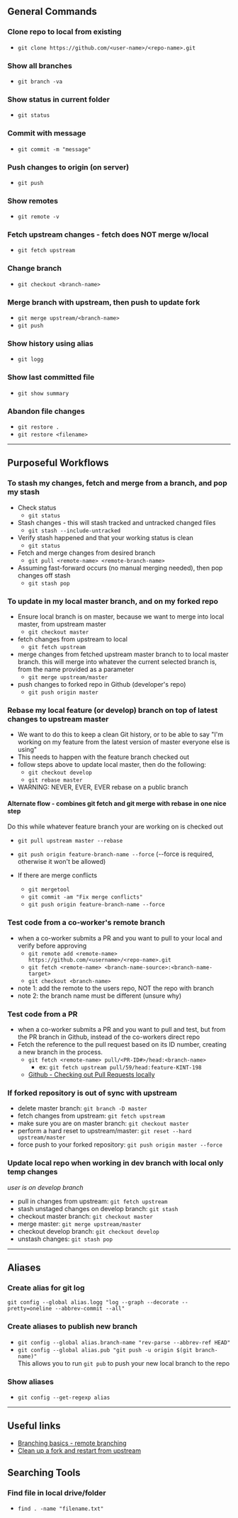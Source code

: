 ## General Commands 
### Clone repo to local from existing
- `git clone https://github.com/<user-name>/<repo-name>.git`
### Show all branches
- `git branch -va`
### Show status in current folder
- `git status`
### Commit with message
- `git commit -m "message"`
### Push changes to origin (on server)
- `git push`
### Show remotes
- `git remote -v`
### Fetch upstream changes - fetch does NOT merge w/local
- `git fetch upstream`
### Change branch
- `git checkout <branch-name>`
### Merge branch with upstream, then push to update fork
- `git merge upstream/<branch-name>`
- `git push`
### Show history using alias
- `git logg` 
### Show last committed file
- `git show summary`
### Abandon file changes
- `git restore .`
- `git restore <filename>`

---
## Purposeful Workflows

### To stash my changes, fetch and merge from a branch, and pop my stash
- Check status
    - `git status`
- Stash changes - this will stash tracked and untracked changed files
    - `git stash --include-untracked`
- Verify stash happened and that your working status is clean
    - `git status`
- Fetch and merge changes from desired branch
    - `git pull <remote-name> <remote-branch-name>`
- Assuming fast-forward occurs (no manual merging needed), then pop changes off stash
    - `git stash pop`

### To update in my local master branch, and on my forked repo
- Ensure local branch is on master, because we want to merge into local master, from upstream master 
    - `git checkout master`
- fetch changes from upstream to local 
    - `git fetch upstream`
- merge changes from fetched upstream master branch to to local master branch. this will merge into whatever the current selected branch is, from the name provided as a parameter
    - `git merge upstream/master`
- push changes to forked repo in Github (developer's repo) 
    - `git push origin master`

### Rebase my local feature (or develop) branch on top of latest changes to upstream master
- We want to do this to keep a clean Git history, or to be able to say "I'm working on my feature from the latest version of master everyone else is using"
- This needs to happen with the feature branch checked out
- follow steps above to update local master, then do the following:
    - `git checkout develop`
    - `git rebase master`
- WARNING: NEVER, EVER, EVER rebase on a public branch

#### Alternate flow - combines git fetch and git merge with rebase in one nice step
Do this while whatever feature branch your are working on is checked out
- `git pull upstream master --rebase`
- `git push origin feature-branch-name --force` (--force is required, otherwise it won't be allowed)
	
- If there are merge conflicts
    - `git mergetool`
	- `git commit -am "Fix merge conflicts"`
	- `git push origin feature-branch-name --force`

### Test code from a co-worker's remote branch
- when a co-worker submits a PR and you want to pull to your local and verify before approving
    - `git remote add <remote-name> https://github.com/<username>/<repo-name>.git`
    - `git fetch <remote-name> <branch-name-source>:<branch-name-target>`
    - `git checkout <branch-name>`
- note 1: add the remote to the users repo, NOT the repo with branch
- note 2: the branch name must be different (unsure why)

### Test code from a PR
- when a co-worker submits a PR and you want to pull and test, but from the PR branch in Github, instead of the co-workers direct repo
- Fetch the reference to the pull request based on its ID number, creating a new branch in the process.
    - `git fetch <remote-name> pull/<PR-ID#>/head:<branch-name>`
        - ex: `git fetch upstream pull/59/head:feature-KINT-198`
    - [Github - Checking out Pull Requests locally](https://docs.github.com/en/pull-requests/collaborating-with-pull-requests/reviewing-changes-in-pull-requests/checking-out-pull-requests-locally)

### If forked repository is out of sync with upstream
- delete master branch: `git branch -D master`
- fetch changes from upstream: `git fetch upstream`
- make sure you are on master branch: `git checkout master`
- perform a hard reset to upstream/master: `git reset --hard upstream/master`
- force push to your forked repository: `git push origin master --force` 

### Update local repo when working in dev branch with local only temp changes
_user is on develop branch_
- pull in changes from upstream: `git fetch upstream`
- stash unstaged changes on develop branch: `git stash`
- checkout master branch: `git checkout master`
- merge master: `git merge upstream/master`
- checkout develop branch: `git checkout develop`
- unstash changes: `git stash pop`

---
## Aliases
### Create alias for git log
`git config --global alias.logg "log --graph --decorate --pretty=oneline --abbrev-commit --all"`
### Create aliases to publish new branch
- `git config --global alias.branch-name "rev-parse --abbrev-ref HEAD"`  
- `git config --global alias.pub "git push -u origin $(git branch-name)"`  
This allows you to run `git pub` to push your new local branch to the repo
### Show aliases
- `git config --get-regexp alias`

---
## Useful links
- [Branching basics - remote branching](https://git-scm.com/book/id/v2/Git-Branching-Remote-Branches)
- [Clean up a fork and restart from upstream](https://stackoverflow.com/questions/9646167/clean-up-a-fork-and-restart-it-from-the-upstream)

## Searching Tools
### Find file in local drive/folder
- `find . -name "filename.txt"`
